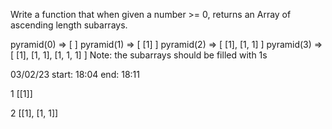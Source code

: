 Write a function that when given a number >= 0, returns an Array of ascending length subarrays.

pyramid(0) => [ ]
pyramid(1) => [ [1] ]
pyramid(2) => [ [1], [1, 1] ]
pyramid(3) => [ [1], [1, 1], [1, 1, 1] ]
Note: the subarrays should be filled with 1s

03/02/23
start: 18:04
end: 18:11

1
[[1]]

2
[[1], [1, 1]]

